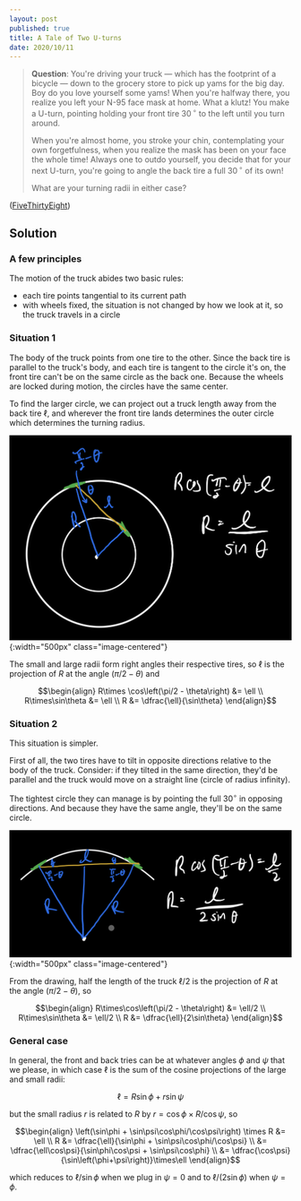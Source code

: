 ```yaml
---
layout: post
published: true
title: A Tale of Two U-turns
date: 2020/10/11
---
```


>**Question**: You're driving your truck — which has the footprint of a bicycle — down to the grocery store to pick up yams for the big day. Boy do you love yourself some yams! When you're halfway there, you realize you left your N-95 face mask at home. What a klutz! You make a U-turn, pointing holding your front tire $30\,^\circ$ to the left until you turn around. 
>
>When you're almost home, you stroke your chin, contemplating your own forgetfulness, when you realize the mask has been on your face the whole time! Always one to outdo yourself, you decide that for your next U-turn, you're going to angle the back tire a full $30\,^\circ$ of its own! 
>
>What are your turning radii in either case?

<!--more-->

([FiveThirtyEight](https://fivethirtyeight.com/features/can-you-parallel-park-your-car/))

## Solution

### A few principles

The motion of the truck abides two basic rules:

- each tire points tangential to its current path
- with wheels fixed, the situation is not changed by how we look at it, so the truck travels in a circle

### Situation 1

The body of the truck points from one tire to the other. Since the back tire is parallel to the truck's body, and each tire is tangent to the circle it's on, the front tire can't be on the same circle as the back one. Because the wheels are locked during motion, the circles have the same center. 

To find the larger circle, we can project out a truck length away from the back tire $\ell,$ and wherever the front tire lands determines the outer circle which determines the turning radius. 

![](/img/2020-10-09-turning-radius-scenario-1.png){:width="500px" class="image-centered"}

The small and large radii form right angles their respective tires, so $\ell$ is the projection of $R$ at the angle $\left(\pi/2 - \theta\right)$ and

$$\begin{align}
R\times \cos\left(\pi/2 - \theta\right) &= \ell \\
R\times\sin\theta &= \ell \\
R &= \dfrac{\ell}{\sin\theta}
\end{align}$$

### Situation 2

This situation is simpler. 

First of all, the two tires have to tilt in opposite directions relative to the body of the truck. Consider: if they tilted in the same direction, they'd be parallel and the truck would move on a straight line (circle of radius infinity). 

The tightest circle they can manage is by pointing the full $30^\circ$ in opposing directions. And because they have the same angle, they'll be on the same circle. 

![](/img/2020-10-09-turning-radius-scenario-2.png){:width="500px" class="image-centered"}

From the drawing, half the length of the truck $\ell/2$ is the projection of $R$ at the angle $\left(\pi/2-\theta\right),$ so

$$\begin{align}
R\times\cos\left(\pi/2 - \theta\right) &= \ell/2 \\
R\times\sin\theta &= \ell/2 \\
R &= \dfrac{\ell}{2\sin\theta}
\end{align}$$

### General case

In general, the front and back tries can be at whatever angles $\phi$ and $\psi$ that we please, in which case $\ell$ is the sum of the cosine projections of the large and small radii:

$$\ell = R\sin\phi + r\sin\psi$$

but the small radius $r$ is related to $R$ by $r = \cos\phi \times R/\cos\psi,$ so

$$\begin{align}
\left(\sin\phi + \sin\psi\cos\phi/\cos\psi\right) \times R &= \ell \\
R &= \dfrac{\ell}{\sin\phi + \sin\psi\cos\phi/\cos\psi} \\
&= \dfrac{\ell\cos\psi}{\sin\phi\cos\psi + \sin\psi\cos\phi} \\
&= \dfrac{\cos\psi}{\sin\left(\phi+\psi\right)}\times\ell
\end{align}$$

which reduces to $\ell/\sin\phi$ when we plug in $\psi=0$ and to $\ell/\left(2\sin\phi\right)$ when $\psi=\phi.$

<br>
